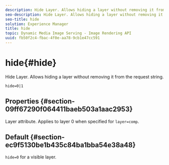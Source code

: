 ```yaml
---
description: Hide Layer. Allows hiding a layer without removing it from the request string.
seo-description: Hide Layer. Allows hiding a layer without removing it from the request string.
seo-title: hide
solution: Experience Manager
title: hide
topic: Dynamic Media Image Serving - Image Rendering API
uuid: fb50f2c4-fbac-4f0e-aa78-9cb1e47cc591
---
```


# hide{#hide}

Hide Layer. Allows hiding a layer without removing it from the request string.

 `hide=0|1`

## Properties {#section-09ff67290f064411baeb503a1aac2953}

Layer attribute. Applies to layer 0 when specified for `layer=comp`.

## Default {#section-ec9f5130be1b435c84ba1bba54e38a48}

`hide=0` for a visible layer. 
